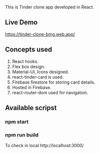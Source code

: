 This is Tinder clone app developed in React.

## Live Demo

https://tinder-clone-bmg.web.app/

## Concepts used

1. React hooks.
2. Flex box design.
3. Material-UI, Icons designed.
4. react-tinder-card is used.
5. Firebase firestore for storing card details.
6. Hosted in Firebase.
7. react-router-dom used for navigation.

## Available scripst

### npm start

### npm run build

To check in local http://localhost:3000/

